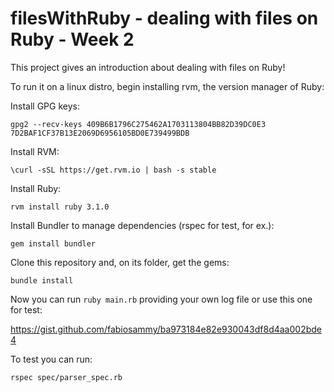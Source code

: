 # filesWithRuby - dealing with files on Ruby - Week 2

This project gives an introduction about dealing with files on Ruby!

To run it on a linux distro, begin installing rvm, the version manager of Ruby:

Install GPG keys:

`gpg2 --recv-keys 409B6B1796C275462A1703113804BB82D39DC0E3 7D2BAF1CF37B13E2069D6956105BD0E739499BDB`

Install RVM:

`\curl -sSL https://get.rvm.io | bash -s stable`

Install Ruby:

`rvm install ruby 3.1.0`

Install Bundler to manage dependencies (rspec for test, for ex.):

`gem install bundler`

Clone this repository and, on its folder, get the gems:

`bundle install`

Now you can run `ruby main.rb` providing your own log file or use this one for test:

<https://gist.github.com/fabiosammy/ba973184e82e930043df8d4aa002bde4>

To test you can run:

```bash
rspec spec/parser_spec.rb
```
